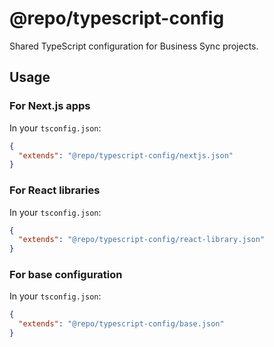 # @repo/typescript-config

Shared TypeScript configuration for Business Sync projects.

## Usage

### For Next.js apps

In your `tsconfig.json`:

```json
{
  "extends": "@repo/typescript-config/nextjs.json"
}
```

### For React libraries

In your `tsconfig.json`:

```json
{
  "extends": "@repo/typescript-config/react-library.json"
}
```

### For base configuration

In your `tsconfig.json`:

```json
{
  "extends": "@repo/typescript-config/base.json"
}
```
